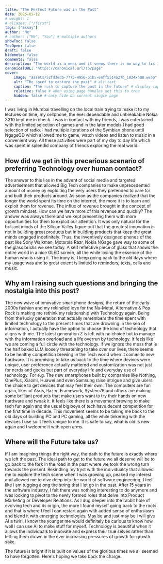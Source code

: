 ```yaml
---
title: "The Perfect Future was in the Past"
date: 2025-05-12
# weight: 1
# aliases: ["/first"]
tags: ["Essay"]
author: "Me"
# author: ["Me", "You"] # multiple authors
showToc: false
TocOpen: false
draft: false
hidemeta: false
comments: false
description: "The world is a mess and it seems there is no way to fix it. Did we leave our perfect world behind?"
canonicalURL: "https://canonical.url/to/page"
cover:
    image: "assets/52fd3edb-7775-4956-b1b5-eaff5514627b_1024x608.webp" # image path/url
    alt: "The speed to capture the past" # alt text
    caption: "The rush to capture the past in the future" # display caption under cover
    relative: false # when using page bundles set this to true
    hidden: false # only hide on current single page
---
```


I was living in Mumbai travelling on the local train trying to make it to my lectures on time, my cellphone, the ever dependable and unbreakable Nokia 3310 kept me in check. I was in contact with my friends, I was entertained with the limited selection of games and in the later models I had good selection of radio.
I had multiple iterations of the Symbian phone until NgageQD which allowed me to game, watch videos and listen to music in a convenient way.
All these activities were part of my day to day life which was spent in splendid company of friends exploring the real world.

## How did we get in this precarious scenario of preferring Technology over human contact?

The answer to this lies in the advent of social media and targeted advertisement that allowed Big Tech companies to make unprecedented amount of money by exploiting the very users they pretended to care for and built their products around.
As soon as the companies realized that the longer the world spent its time on the internet, the more it is to learn and exploit them for revenue. The influx of revenue brought in the concept of growth mindset.
How can we have more of this revenue and quickly?
The answer was always there and we kept presenting them with more opportunities for them to exploit our attention. It was only natural for the brilliant minds of the Silicon Valley figure out that the greatest innovation is not in building great products but in building products that keep the great minds engaged indefinitely.
Thus, the inventively designed phones of the past like Sony Walkman, Motorola Razr, Nokia NGage gave way to some of the glass bricks we see today. 
A self reflective piece of glass that shows the entire world in a nice OLED screen, all the while losing the essence of the human who is using it. The irony is, I keep going back to the old days where my usage was and to great extent is limited to reminders, texts, calls and music.

## Why am I raising such questions and bringing the nostalgia into this post?
The new wave of innovative smartphone designs, the return of the early 2000s fashion and my rekindled love for the Nu-Metal, Alternative & Pop Rock is making me rethink my relationship with Technology again.
Being from the lucky generation that actually remembers the time spent with limited technology to the present times that are drowning in the sea of information, I actually have the option to choose the kind of technology that aligns with me. The latest generation Z is left with no choice but to manage with the information overload and a life overrun by technology.
It feels like we are coming a full circle with the technology. If we ignore the mess that is the half baked LLM loosely threatening to take over our lives, there seems to be healthy competition brewing in the Tech world when it comes to new hardware. It is promising to take us back to the time where devices were unique, user preference actually mattered and customization was not just for nerds and geeks but part of everyday life and everyday use of technology.
For e.g. The new smartphones built by companies like Nothing, OnePlus, Xiaomi, Huawei and even Samsung raise intrigue and give users the choice to get devices that may feel their own. The computers are fun again, likes of Asus, Razer, Framework, System76 and others are making some brilliant products that make users want to try their hands on new hardware and tweak it. 
It feels like there is a movement brewing to make tech fun again and the usual big boys of tech have decent competition for the first time in decade. This movement seems to be taking me back to the old days of building PC and PC gaming, all the while tinkering with the devices I use so it feels unique to me.
It is safe to say, what is old is new again and I welcome it with open arms.

## Where will the Future take us?
If I am imagining things the right way, the path to the future is exactly where we left the past. 
The ideal path to get to the future we all deserve will be to go back to the fork in the road in the past where we took the wrong turn towards the present.
Rekindling my tryst with the individuality that allowed me to explore the tech scene when I was growing up, peaked my interest and allowed me to dive deep into the world of software engineering, I feel like I am tugging along the string that I let go in the past.
After 15 years in the software industry, I felt there was nothing interesting to do anymore and was looking to pivot to the newly formed roles that delve into Product Marketing or Developer Relations. As I dug deeper into the rabbit hole of evolving tech and its origin, the more I found myself going back to the roots and that is where I feel I can restart again with added sense of enthusiasm and blend it with emerging technologies. May be and just may be I will give AI a twirl, I know the younger me would definitely be curious to know how well I can use AI to make stuff for myself.
Technology is beautiful when it allows the individuals to innovate and express their true selves rather than letting them drown in the ever increasing pressures of growth for growth sake.

The future is bright if it is built on values of the glorious times we all seemed to have forgotten.
Here's hoping we take back the charge.